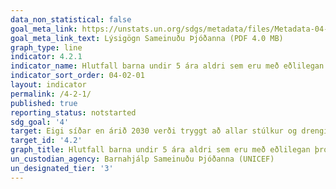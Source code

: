 ```yaml
---
data_non_statistical: false
goal_meta_link: https://unstats.un.org/sdgs/metadata/files/Metadata-04-02-01.pdf
goal_meta_link_text: Lýsigögn Sameinuðu Þjóðanna (PDF 4.0 MB)
graph_type: line
indicator: 4.2.1
indicator_name: Hlutfall barna undir 5 ára aldri sem eru með eðlilegan þroska hvað varðar heilbrigði, nám og sálfélagslega vellíðan, eftir kyni.
indicator_sort_order: 04-02-01
layout: indicator
permalink: /4-2-1/
published: true
reporting_status: notstarted
sdg_goal: '4'
target: Eigi síðar en árið 2030 verði tryggt að allar stúlkur og drengir eigi þess kost að þroskast og dafna frá unga aldri, fá umönnun og leikskólamenntun til að búa þau undir grunnskóla.  
target_id: '4.2'
graph_title: Hlutfall barna undir 5 ára aldri sem eru með eðlilegan þroska hvað varðar heilbrigði, nám og sálfélagslega vellíðan, eftir kyni.
un_custodian_agency: Barnahjálp Sameinuðu Þjóðanna (UNICEF)
un_designated_tier: '3'
---
```


